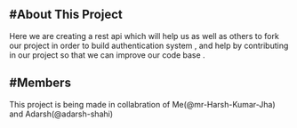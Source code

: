 #About This Project
---------------------------------------------------------------
Here we are creating a rest api which will help us as well as others to fork our project in order to build authentication system , and help by contributing in our project so that we can improve our code base .

#Members
--------------------------------------------------------------
This project is being made in collabration of Me(@mr-Harsh-Kumar-Jha) and Adarsh(@adarsh-shahi)
